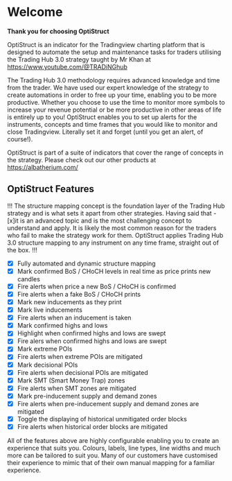 # Welcome
**Thank you for choosing OptiStruct**

OptiStruct is an indicator for the Tradingview charting platform that is designed to automate the setup and maintenance tasks for traders utilising the Trading Hub 3.0 strategy taught by Mr Khan at https://www.youtube.com/@TRADiNGhub

The Trading Hub 3.0 methodology requires advanced knowledge and time from the trader. We have used our expert knowledge of the strategy to create automations in order to free up your time, enabling you to be more productive. Whether you choose to use the time to monitor more symbols to increase your revenue potential or be more productive in other areas of life is entirely up to you! OptiStruct enables you to set up alerts for the instruments, concepts and time frames that you would like to monitor and close Tradingview. Literally set it and forget (until you get an alert, of course!).

OptiStruct is part of a suite of indicators that cover the range of concepts in the strategy. Please check out our other products at https://albatherium.com/

## OptiStruct Features
!!!
The structure mapping concept is the foundation layer of the Trading Hub strategy and is what sets it apart from other strategies. Having said that - [x]it is an advanced topic and is the most challenging concept to understand and apply. It is likely the most common reason for the traders who fail to make the strategy work for them. OptiStruct applies Trading Hub 3.0 structure mapping to any instrument on any time frame, straight out of the box.
!!!
- [x] Fully automated and dynamic structure mapping
- [x] Mark confirmed BoS / CHoCH levels in real time as price prints new candles
- [x] Fire alerts when price a new BoS / CHoCH is confirmed
- [x] Fire alerts when a fake BoS / CHoCH prints
- [x] Mark new inducements as they print
- [x] Mark live inducements <!-- TODO What is a live IDM? -->
- [x] Fire alerts when an inducement is taken
- [x] Mark confirmed highs and lows
- [x] Highlight when confirmed highs and lows are swept
- [x] Fire alers when confirmed highs and lows are swept
- [x] Mark extreme POIs 
- [x] Fire alerts when extreme POIs are mitigated
- [x] Mark decisional POIs
- [x] Fire alerts when decisional POIs are mitigated
- [x] Mark SMT (Smart Money Trap) zones
- [x] Fire alerts when SMT zones are mitigated
- [x] Mark pre-inducement supply and demand zones
- [x] Fire alerts when pre-inducement supply and demand zones are mitigated
- [x] Toggle the displaying of historical unmitigated order blocks
- [x] Fire alerts when historical order blocks are mitigated

All of the features above are highly configurable enabling you to create an experience that suits you. Colours, labels, line types, line widths and much more can be tailored to suit you. Many of our customers have customised their experience to mimic that of their own manual mapping for a familiar experience.

